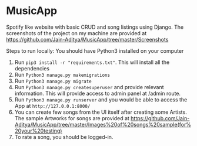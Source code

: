 # MusicApp
Spotify like website with basic CRUD and song listings using Django. The screenshots of the project on my machine are provided at https://github.com/Jain-Aditya/MusicApp/tree/master/Screenshots

Steps to run locally:
You should have Python3 installed on your computer

1. Run `pip3 install -r "requirements.txt"`. This will install all the dependencies
2. Run `Python3 manage.py makemigrations`
3. Run `Python3 manage.py migrate`
4. Run `Python3 manage.py createsuperuser` and provide relevant information. This will provide access to admin panel at /admin route.
5. Run `Python3 manage.py runserver` and you would be able to access the App at `http://127.0.0.1:8000/`
6. You can create few songs from the UI itself after creating some Artists. The sample Artworks for songs are provided at https://github.com/Jain-Aditya/MusicApp/tree/master/Images%20of%20songs%20sample(for%20your%20testing)
7. To rate a song, you should be logged-in.
